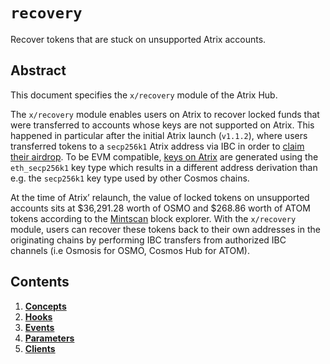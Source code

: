 <!--
order: 0
title: "Recovery Overview"
parent:
  title: "recovery"
-->

# `recovery`

Recover tokens that are stuck on unsupported Atrix accounts.

## Abstract

This document specifies the  `x/recovery` module of the Atrix Hub.

The `x/recovery` module enables users on Atrix to recover locked funds that were transferred to accounts whose keys are not supported on Atrix. This happened in particular after the initial Atrix launch (`v1.1.2`), where users transferred tokens to a `secp256k1` Atrix address via IBC in order to [claim their airdrop](https://docs.Atrix.org/modules/claims/). To be EVM compatible, [keys on Atrix](https://docs.Atrix.org/users/technical_concepts/accounts.html#Atrix-accounts) are generated using the `eth_secp256k1` key type which results in a different address derivation than e.g. the `secp256k1` key type used by other Cosmos chains.

At the time of Atrix’ relaunch, the value of locked tokens on unsupported accounts sits at $36,291.28 worth of OSMO and $268.86 worth of ATOM tokens according to the [Mintscan](https://www.mintscan.io/Atrix/assets) block explorer. With the `x/recovery` module, users can recover these tokens back to their own addresses in the originating chains by performing IBC transfers from authorized IBC channels (i.e Osmosis for OSMO, Cosmos Hub for ATOM).

## Contents

1. **[Concepts](01_concepts.md)**
2. **[Hooks](02_hooks.md)**
3. **[Events](03_events.md)**
4. **[Parameters](04_parameters.md)**
5. **[Clients](05_clients.md)**
